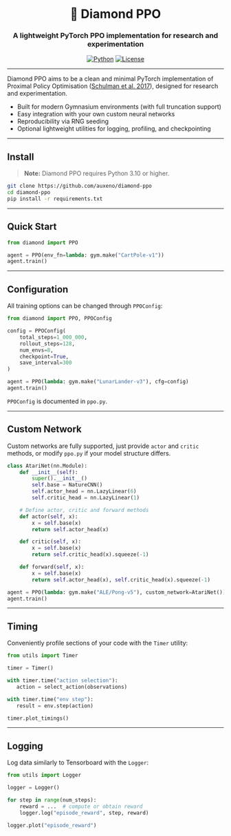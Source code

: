 <div align="center">

  <h1> 💎 Diamond PPO </h1>
  
  <h3>A lightweight PyTorch PPO implementation for research and experimentation</h3>
  
  [![Python](https://img.shields.io/badge/Python-3.12-blue.svg)](https://www.python.org/)
  [![License](https://img.shields.io/badge/License-Apache%202.0-orange.svg)](https://opensource.org/licenses/Apache-2.0)

</div>

---

Diamond PPO aims to be a clean and minimal PyTorch implementation of Proximal Policy Optimisation ([Schulman et al. 2017](https://arxiv.org/abs/1707.06347)), designed for research and experimentation.  

- Built for modern Gymnasium environments (with full truncation support)
- Easy integration with your own custom neural networks
- Reproducibility via RNG seeding
- Optional lightweight utilities for logging, profiling, and checkpointing

---

## Install

> **Note:** Diamond PPO requires Python 3.10 or higher.

```bash
git clone https://github.com/auxeno/diamond-ppo
cd diamond-ppo
pip install -r requirements.txt
```

---

## Quick Start

```python
from diamond import PPO

agent = PPO(env_fn=lambda: gym.make("CartPole-v1"))
agent.train()
```

---

## Configuration

All training options can be changed through `PPOConfig`:

```python
from diamond import PPO, PPOConfig

config = PPOConfig(
    total_steps=1_000_000,
    rollout_steps=128,
    num_envs=8,
    checkpoint=True,
    save_interval=300
)

agent = PPO(lambda: gym.make("LunarLander-v3"), cfg=config)
agent.train()
```

`PPOConfig` is documented in `ppo.py`.

---

## Custom Network

Custom networks are fully supported, just provide `actor` and `critic` methods, or modify `ppo.py` if your model structure differs.

```python
class AtariNet(nn.Module):
    def __init__(self):
        super().__init__()
        self.base = NatureCNN()
        self.actor_head = nn.LazyLinear(6)
        self.critic_head = nn.LazyLinear(1)

    # Define actor, critic and forward methods
    def actor(self, x):
        x = self.base(x)
        return self.actor_head(x)

    def critic(self, x):
        x = self.base(x)
        return self.critic_head(x).squeeze(-1)

    def forward(self, x):
        x = self.base(x)
        return self.actor_head(x), self.critic_head(x).squeeze(-1)

agent = PPO(lambda: gym.make("ALE/Pong-v5"), custom_network=AtariNet())
agent.train()
```

---

## Timing

Conveniently profile sections of your code with the `Timer` utility:

```python
from utils import Timer

timer = Timer()

with timer.time("action selection"):
   action = select_action(observations)

with timer.time("env step"):
   result = env.step(action)

timer.plot_timings()
```

---

## Logging

Log data similarly to Tensorboard with the `Logger`:

```python
from utils import Logger

logger = Logger()

for step in range(num_steps):
    reward = ...  # compute or obtain reward
    logger.log("episode_reward", step, reward)

logger.plot("episode_reward")
